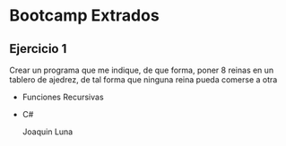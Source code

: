# Bootcamp Extrados
## Ejercicio 1 

Crear un programa que me indique, de que forma, poner 8 reinas en un tablero de ajedrez, de tal forma que ninguna reina pueda comerse a otra

- Funciones Recursivas
- C#

  Joaquin Luna
